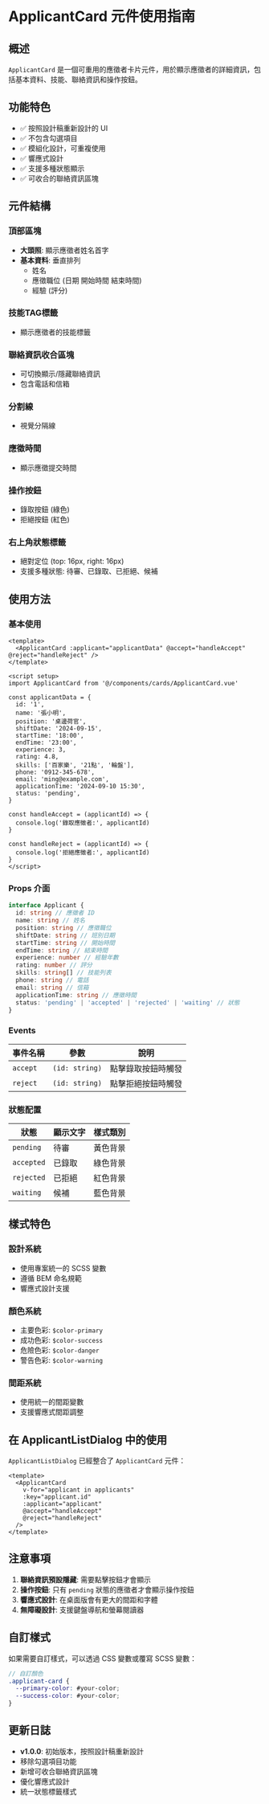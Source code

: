 # ApplicantCard 元件使用指南

## 概述

`ApplicantCard` 是一個可重用的應徵者卡片元件，用於顯示應徵者的詳細資訊，包括基本資料、技能、聯絡資訊和操作按鈕。

## 功能特色

- ✅ 按照設計稿重新設計的 UI
- ✅ 不包含勾選項目
- ✅ 模組化設計，可重複使用
- ✅ 響應式設計
- ✅ 支援多種狀態顯示
- ✅ 可收合的聯絡資訊區塊

## 元件結構

### 頂部區塊

- **大頭照**: 顯示應徵者姓名首字
- **基本資料**: 垂直排列
  - 姓名
  - 應徵職位 (日期 開始時間 結束時間)
  - 經驗 (評分)

### 技能TAG標籤

- 顯示應徵者的技能標籤

### 聯絡資訊收合區塊

- 可切換顯示/隱藏聯絡資訊
- 包含電話和信箱

### 分割線

- 視覺分隔線

### 應徵時間

- 顯示應徵提交時間

### 操作按鈕

- 錄取按鈕 (綠色)
- 拒絕按鈕 (紅色)

### 右上角狀態標籤

- 絕對定位 (top: 16px, right: 16px)
- 支援多種狀態: 待審、已錄取、已拒絕、候補

## 使用方法

### 基本使用

```vue
<template>
  <ApplicantCard :applicant="applicantData" @accept="handleAccept" @reject="handleReject" />
</template>

<script setup>
import ApplicantCard from '@/components/cards/ApplicantCard.vue'

const applicantData = {
  id: '1',
  name: '張小明',
  position: '桌邊荷官',
  shiftDate: '2024-09-15',
  startTime: '18:00',
  endTime: '23:00',
  experience: 3,
  rating: 4.8,
  skills: ['百家樂', '21點', '輪盤'],
  phone: '0912-345-678',
  email: 'ming@example.com',
  applicationTime: '2024-09-10 15:30',
  status: 'pending',
}

const handleAccept = (applicantId) => {
  console.log('錄取應徵者:', applicantId)
}

const handleReject = (applicantId) => {
  console.log('拒絕應徵者:', applicantId)
}
</script>
```

### Props 介面

```typescript
interface Applicant {
  id: string // 應徵者 ID
  name: string // 姓名
  position: string // 應徵職位
  shiftDate: string // 班別日期
  startTime: string // 開始時間
  endTime: string // 結束時間
  experience: number // 經驗年數
  rating: number // 評分
  skills: string[] // 技能列表
  phone: string // 電話
  email: string // 信箱
  applicationTime: string // 應徵時間
  status: 'pending' | 'accepted' | 'rejected' | 'waiting' // 狀態
}
```

### Events

| 事件名稱 | 參數           | 說明               |
| -------- | -------------- | ------------------ |
| `accept` | `(id: string)` | 點擊錄取按鈕時觸發 |
| `reject` | `(id: string)` | 點擊拒絕按鈕時觸發 |

### 狀態配置

| 狀態       | 顯示文字 | 樣式類別 |
| ---------- | -------- | -------- |
| `pending`  | 待審     | 黃色背景 |
| `accepted` | 已錄取   | 綠色背景 |
| `rejected` | 已拒絕   | 紅色背景 |
| `waiting`  | 候補     | 藍色背景 |

## 樣式特色

### 設計系統

- 使用專案統一的 SCSS 變數
- 遵循 BEM 命名規範
- 響應式設計支援

### 顏色系統

- 主要色彩: `$color-primary`
- 成功色彩: `$color-success`
- 危險色彩: `$color-danger`
- 警告色彩: `$color-warning`

### 間距系統

- 使用統一的間距變數
- 支援響應式間距調整

## 在 ApplicantListDialog 中的使用

`ApplicantListDialog` 已經整合了 `ApplicantCard` 元件：

```vue
<template>
  <ApplicantCard
    v-for="applicant in applicants"
    :key="applicant.id"
    :applicant="applicant"
    @accept="handleAccept"
    @reject="handleReject"
  />
</template>
```

## 注意事項

1. **聯絡資訊預設隱藏**: 需要點擊按鈕才會顯示
2. **操作按鈕**: 只有 `pending` 狀態的應徵者才會顯示操作按鈕
3. **響應式設計**: 在桌面版會有更大的間距和字體
4. **無障礙設計**: 支援鍵盤導航和螢幕閱讀器

## 自訂樣式

如果需要自訂樣式，可以透過 CSS 變數或覆寫 SCSS 變數：

```scss
// 自訂顏色
.applicant-card {
  --primary-color: #your-color;
  --success-color: #your-color;
}
```

## 更新日誌

- **v1.0.0**: 初始版本，按照設計稿重新設計
- 移除勾選項目功能
- 新增可收合聯絡資訊區塊
- 優化響應式設計
- 統一狀態標籤樣式
